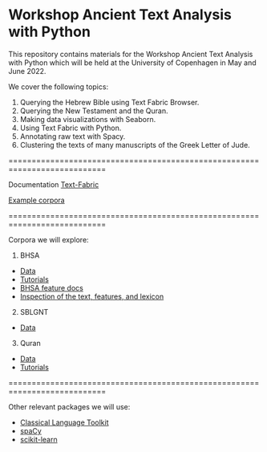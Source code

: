 # Workshop Ancient Text Analysis with Python

This repository contains materials for the Workshop Ancient Text Analysis with Python which will be held at the University of Copenhagen in May and June 2022.

We cover the following topics:

1. Querying the Hebrew Bible using Text Fabric Browser.
2. Querying the New Testament and the Quran.
3. Making data visualizations with Seaborn.
4. Using Text Fabric with Python.
5. Annotating raw text with Spacy.
6. Clustering the texts of many manuscripts of the Greek Letter of Jude.

===========================================================================

Documentation [Text-Fabric](https://annotation.github.io/text-fabric/tf)

[Example corpora](https://annotation.github.io/text-fabric/tf/about/corpora.html)

===========================================================================

Corpora we will explore:
1. BHSA
- [Data](https://github.com/etcbc/bhsa)
- [Tutorials](https://github.com/ETCBC/bhsa/tree/master/tutorial)
- [BHSA feature docs](https://etcbc.github.io/bhsa)
- [Inspection of the text, features, and lexicon](https://shebanq.ancient-data.org)

2. SBLGNT
- [Data](https://github.com/CenterBLC/SBLGNT)

3. Quran
- [Data](https://github.com/q-ran/quran)
- [Tutorials](https://github.com/q-ran/quran/tree/master/tutorial)

===========================================================================

Other relevant packages we will use:
- [Classical Language Toolkit](http://cltk.org)
- [spaCy](https://spacy.io)
- [scikit-learn](https://scikit-learn.org/)

